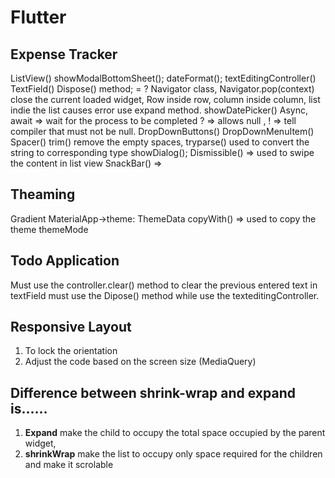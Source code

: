 <h1>Flutter</h1>

Expense Tracker
---------------
ListView()
showModalBottomSheet();
dateFormat();
textEditingController() 
TextField()
Dispose() method; = ?
Navigator class, Navigator.pop(context) close the current loaded widget,
Row inside row, column inside column, list indie the list causes error use expand method.
showDatePicker()
Async, await => wait for the process to be completed
? => allows null , ! => tell compiler that must not be null.
DropDownButtons() 
DropDownMenuItem()
Spacer()
trim() remove the empty spaces,
tryparse() used to convert the string to corresponding type 
showDialog();
Dismissible() => used to swipe the content in list view
SnackBar() => 


Theaming
--------
Gradient
MaterialApp->theme: ThemeData
copyWith() => used to copy the theme
themeMode


Todo Application
----------------
Must use the controller.clear() method to clear the previous entered text in textField
must use the Dipose() method while use the texteditingController.

Responsive Layout
------------------
1. To lock the orientation
2. Adjust the code based on the screen size (MediaQuery)

Difference between shrink-wrap and expand is……
---------------
1. **Expand** make the child to occupy the total space occupied by the parent widget,
2. **shrinkWrap** make the list to occupy only space required for the children and make it scrolable
